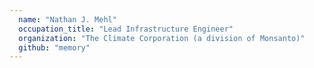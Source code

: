```yaml
---
  name: "Nathan J. Mehl"
  occupation_title: "Lead Infrastructure Engineer"
  organization: "The Climate Corporation (a division of Monsanto)"
  github: "memory"
---
```

